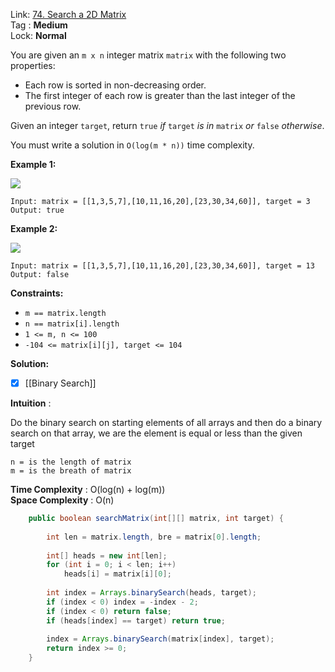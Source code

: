 Link: [74. Search a 2D Matrix](https://leetcode.com/problems/search-a-2d-matrix/) <br>
Tag : **Medium**<br>
Lock: **Normal**

You are given an `m x n` integer matrix `matrix` with the following two properties:

- Each row is sorted in non-decreasing order.
- The first integer of each row is greater than the last integer of the previous row.

Given an integer `target`, return `true` _if_ `target` _is in_ `matrix` _or_ `false` _otherwise_.

You must write a solution in `O(log(m * n))` time complexity.

**Example 1:**

![](https://assets.leetcode.com/uploads/2020/10/05/mat.jpg)

```
Input: matrix = [[1,3,5,7],[10,11,16,20],[23,30,34,60]], target = 3
Output: true
```

**Example 2:**

![](https://assets.leetcode.com/uploads/2020/10/05/mat2.jpg)

```
Input: matrix = [[1,3,5,7],[10,11,16,20],[23,30,34,60]], target = 13
Output: false
```

**Constraints:**

- `m == matrix.length`
- `n == matrix[i].length`
- `1 <= m, n <= 100`
- `-104 <= matrix[i][j], target <= 104`

**Solution:**

- [x]  [[Binary Search]]

**Intuition** :

Do the binary search on starting elements of all arrays and then do a binary search on that array, we are the element is equal or less than the given target

```
n = is the length of matrix
m = is the breath of matrix
```
**Time Complexity** : O(log(n) + log(m))<br>
**Space Complexity** : O(n)

```java
    public boolean searchMatrix(int[][] matrix, int target) {
        
        int len = matrix.length, bre = matrix[0].length;
        
        int[] heads = new int[len];
        for (int i = 0; i < len; i++)
            heads[i] = matrix[i][0];
        
        int index = Arrays.binarySearch(heads, target);
        if (index < 0) index = -index - 2;
        if (index < 0) return false;
        if (heads[index] == target) return true;
        
        index = Arrays.binarySearch(matrix[index], target);
        return index >= 0;
    }
```
